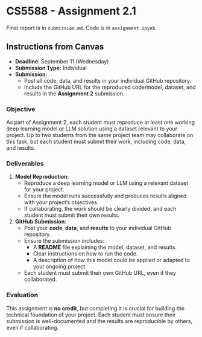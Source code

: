 # CS5588 - Assignment 2.1

Final report is in `submission.md`. Code is in `assignment.ipynb`.

## Instructions from Canvas

- **Deadline**: September 11 (Wednesday)  
- **Submission Type:** Individual
- **Submission:**
    -   Post all code, data, and results in your individual GitHub repository.
    -   Include the GitHub URL for the reproduced code/model, dataset, and results in the **Assignment 2** submission.

### Objective

As part of Assignment 2, each student must reproduce at least one working deep learning model or LLM solution using a dataset relevant to your project. Up to two students from the same project team may collaborate on this task, but each student must submit their work, including code, data, and results.

### Deliverables

1.  **Model Reproduction**:
    -   Reproduce a deep learning model or LLM using a relevant dataset for your project.
    -   Ensure the model runs successfully and produces results aligned with your project’s objectives.
    -   If collaborating, the work should be clearly divided, and each student must submit their own results.
2.  **GitHub Submission**:
    -   Post your **code**, **data**, and **results** to your individual GitHub repository.
    -   Ensure the submission includes:
        -   A **README** file explaining the model, dataset, and results.
        -   Clear instructions on how to run the code.
        -   A description of how this model could be applied or adapted to your ongoing project.
    -   Each student must submit their own GitHub URL, even if they collaborated.

### Evaluation

This assignment is **no credit**, but completing it is crucial for building the technical foundation of your project. Each student must ensure their submission is well-documented and the results are reproducible by others, even if collaborating.
